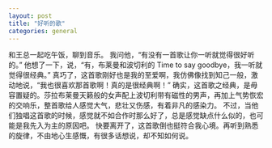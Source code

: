 ```yaml
---
layout: post
title: "好听的歌"
categories: general
---
```


和王总一起吃午饭，聊到音乐。 我问他，“有没有一首歌让你一听就觉得很好听的。” 他想了一下，说，“有，布莱曼和波切利的 Time to say goodbye，我一听就觉得很经典。” 真巧了，这首歌刚好也是我的至爱啊，我仿佛像找到知己一般，激动地说，“我也很喜欢那首歌啊！真的是很经典啊！” 确实，这首歌之经典，是毋容置疑的。莎拉布莱曼天籁般的女声配上波切利带有磁性的男声，再加上气势恢宏的交响乐，整首歌给人感觉大气，悲壮又伤感，有着非凡的感染力。 不过，当他们独唱这首歌的时候，感觉就不如合作时那么好了，总是感觉缺点什么似的，也可能是我先入为主的原因吧。 快要离开了，这首歌倒也挺符合我心境。再听到熟悉的旋律，不由地心生感慨，有很多话想说，却不知如何说。

